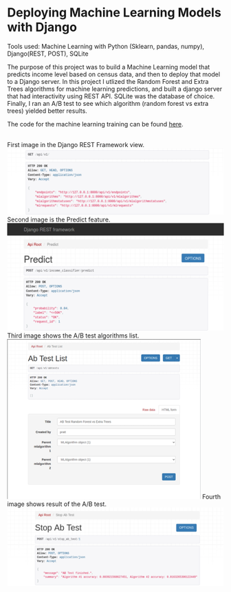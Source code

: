 # Deploying Machine Learning Models with Django
Tools used: Machine Learning with Python (Sklearn, pandas, numpy), Django(REST, POST), SQLite <br>

The purpose of this project was to build a Machine Learning model that predicts income level based on census data, and then to deploy that model to a Django server. In this project I utlized the Random Forest and Extra Trees algorithms for machine learning predictions, and built a django server that had interactivity using REST API. SQLite was the database of choice. Finally, I ran an A/B test to see which algorithm (random forest vs extra trees) yielded better results. <br>

The code for the machine learning training can be found [here](https://nbviewer.jupyter.org/github/pratsingh/ML_Django_Project/blob/main/research/ML.ipynb).

<br>
First image in the Django REST Framework view.
<img src="rest_view.png" alt="REST view in Django" width="550px"/>
Second image is the Predict feature.
 <img src="./images/predict.png" alt="predict" width="550px"/>
 Third image shows the A/B test algorithms list.
 <img src="./images/AB_test_list.png" alt="ABlist" width="450px"/>
 Fourth image shows result of the A/B test.
 <img src="./images/AB_finished.png" alt="ABlist" width="550px"/>
